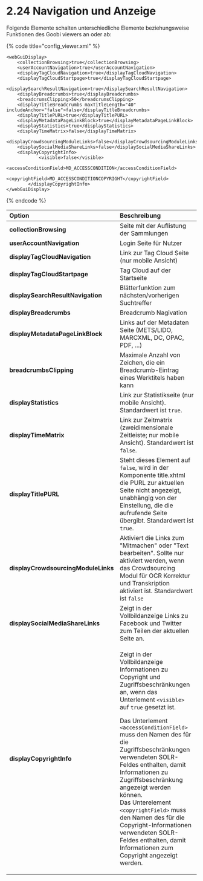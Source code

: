 # 2.24 Navigation und Anzeige

Folgende Elemente schalten unterschiedliche Elemente beziehungsweise Funktionen des Goobi viewers an oder ab:

{% code title="config\_viewer.xml" %}
```markup
<webGuiDisplay>
    <collectionBrowsing>true</collectionBrowsing>
    <userAccountNavigation>true</userAccountNavigation>
    <displayTagCloudNavigation>true</displayTagCloudNavigation>
    <displayTagCloudStartpage>true</displayTagCloudStartpage>
    <displaySearchResultNavigation>true</displaySearchResultNavigation>
    <displayBreadcrumbs>true</displayBreadcrumbs>
    <breadcrumsClipping>50</breadcrumsClipping>
    <displayTitleBreadcrumbs maxTitleLength="40" includeAnchor="false">false</displayTitleBreadcrumbs>
    <displayTitlePURL>true</displayTitlePURL>
    <displayMetadataPageLinkBlock>true</displayMetadataPageLinkBlock>
    <displayStatistics>true</displayStatistics>
    <displayTimeMatrix>false</displayTimeMatrix>
    <displayCrowdsourcingModuleLinks>false</displayCrowdsourcingModuleLinks>
    <displaySocialMediaShareLinks>false</displaySocialMediaShareLinks>
    <displayCopyrightInfo>
			<visible>false</visible>
			<accessConditionField>MD_ACCESSCONDITION</accessConditionField>
			<copyrightField>MD_ACCESSCONDITIONCOPYRIGHT</copyrightField>
		</displayCopyrightInfo>
</webGuiDisplay>
```
{% endcode %}

<table>
  <thead>
    <tr>
      <th style="text-align:left"><b>Option</b>
      </th>
      <th style="text-align:left">Beschreibung</th>
    </tr>
  </thead>
  <tbody>
    <tr>
      <td style="text-align:left"><b>collectionBrowsing</b>
      </td>
      <td style="text-align:left">Seite mit der Auflistung der Sammlungen</td>
    </tr>
    <tr>
      <td style="text-align:left"><b>userAccountNavigation</b>
      </td>
      <td style="text-align:left">Login Seite f&#xFC;r Nutzer</td>
    </tr>
    <tr>
      <td style="text-align:left"><b>displayTagCloudNavigation</b>
      </td>
      <td style="text-align:left">Link zur Tag Cloud Seite (nur mobile Ansicht)</td>
    </tr>
    <tr>
      <td style="text-align:left"><b>displayTagCloudStartpage</b>
      </td>
      <td style="text-align:left">Tag Cloud auf der Startseite</td>
    </tr>
    <tr>
      <td style="text-align:left"><b>displaySearchResultNavigation</b>
      </td>
      <td style="text-align:left">Bl&#xE4;tterfunktion zum n&#xE4;chsten/vorherigen Suchtreffer</td>
    </tr>
    <tr>
      <td style="text-align:left"><b>displayBreadcrumbs</b>
      </td>
      <td style="text-align:left">Breadcrumb Nagivation</td>
    </tr>
    <tr>
      <td style="text-align:left"><b>displayMetadataPageLinkBlock</b>
      </td>
      <td style="text-align:left">Links auf der Metadaten Seite (METS/LIDO, MARCXML, DC, OPAC, PDF, ...)</td>
    </tr>
    <tr>
      <td style="text-align:left"><b>breadcrumbsClipping</b>
      </td>
      <td style="text-align:left">Maximale Anzahl von Zeichen, die ein Breadcrumb-Eintrag eines Werktitels
        haben kann</td>
    </tr>
    <tr>
      <td style="text-align:left"><b>displayStatistics</b>
      </td>
      <td style="text-align:left">Link zur Statistikseite (nur mobile Ansicht). Standardwert ist <code>true</code>.</td>
    </tr>
    <tr>
      <td style="text-align:left"><b>displayTimeMatrix</b>
      </td>
      <td style="text-align:left">Link zur Zeitmatrix (zweidimensionale Zeitleiste; nur mobile Ansicht).
        Standardwert ist <code>false</code>.</td>
    </tr>
    <tr>
      <td style="text-align:left"><b>displayTitlePURL</b>
      </td>
      <td style="text-align:left">Steht dieses Element auf <code>false</code>, wird in der Komponente title.xhtml
        die PURL zur aktuellen Seite nicht angezeigt, unabh&#xE4;ngig von der Einstellung,
        die die aufrufende Seite &#xFC;bergibt. Standardwert ist <code>true</code>.</td>
    </tr>
    <tr>
      <td style="text-align:left"><b>displayCrowdsourcingModuleLinks</b>
      </td>
      <td style="text-align:left">Aktiviert die Links zum &quot;Mitmachen&quot; oder &quot;Text bearbeiten&quot;.
        Sollte nur aktiviert werden, wenn das Crowdsourcing Modul f&#xFC;r OCR
        Korrektur und Transkription aktiviert ist. Standardwert ist <code>false</code> 
      </td>
    </tr>
    <tr>
      <td style="text-align:left"><b>displaySocialMediaShareLinks</b>
      </td>
      <td style="text-align:left">Zeigt in der Vollbildanzeige Links zu Facebook und Twitter zum Teilen
        der aktuellen Seite an.</td>
    </tr>
    <tr>
      <td style="text-align:left"><b>displayCopyrightInfo</b>
      </td>
      <td style="text-align:left">
        <p>Zeigt in der Vollbildanzeige Informationen zu Copyright und Zugriffsbeschr&#xE4;nkungen
          an, wenn das Unterlement <code>&lt;visible&gt;</code> auf <code>true</code> gesetzt
          ist.</p>
        <p>Das Unterlement <code>&lt;accessConditionField&gt;</code> muss den Namen
          des f&#xFC;r die Zugriffsbeschr&#xE4;nkungen verwendeten SOLR-Feldes enthalten,
          damit Informationen zu Zugriffsbeschr&#xE4;nkung angezeigt werden k&#xF6;nnen.
          <br
          />Das Unterelement <code>&lt;copyrightField&gt;</code> muss den Namen des
          f&#xFC;r die Copyright-Informationen verwendeten SOLR-Feldes enthalten,
          damit Informationen zum Copyright angezeigt werden.</p>
      </td>
    </tr>
  </tbody>
</table>